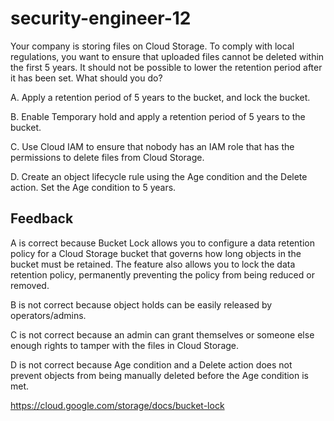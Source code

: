 # security-engineer-12

Your company is storing files on Cloud Storage. To comply with local regulations, you want to ensure that uploaded files cannot be deleted within the first 5 years. It should not be possible to lower the retention period after it has been set. What should you do?

A. Apply a retention period of 5 years to the bucket, and lock the bucket.

B. Enable Temporary hold and apply a retention period of 5 years to the bucket.

C. Use Cloud IAM to ensure that nobody has an IAM role that has the permissions to delete files from Cloud Storage.

D. Create an object lifecycle rule using the Age condition and the Delete action. Set the Age condition to 5 years.

## Feedback

A is correct because Bucket Lock allows you to configure a data retention policy for a Cloud Storage bucket that governs how long objects in the bucket must be retained. The feature also allows you to lock the data retention policy, permanently preventing the policy from being reduced or removed.

B is not correct because object holds can be easily released by operators/admins.

C is not correct because an admin can grant themselves or someone else enough rights to tamper with the files in Cloud Storage.

D is not correct because Age condition and a Delete action does not prevent objects from being manually deleted before the Age condition is met.

https://cloud.google.com/storage/docs/bucket-lock
